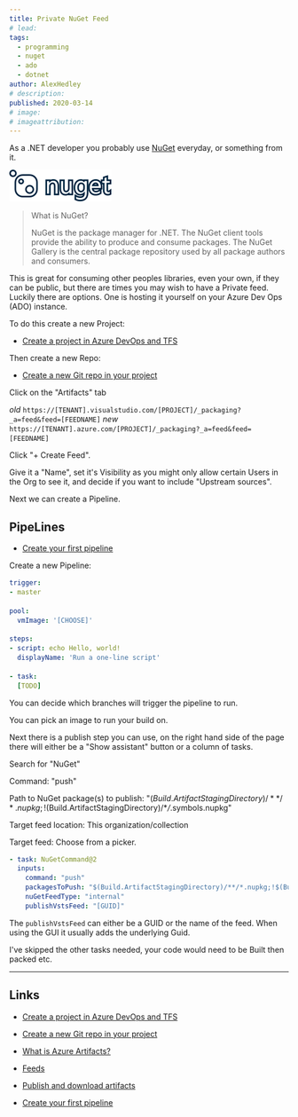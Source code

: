 ```yaml
---
title: Private NuGet Feed
# lead:
tags:
  - programming
  - nuget
  - ado
  - dotnet
author: AlexHedley
# description:
published: 2020-03-14
# image:
# imageattribution:
---
```


As a .NET developer you probably use [NuGet](https://www.nuget.org/) everyday, or something from it.

![NuGet](images/nuget-logo-footer-184x57.png)

> What is NuGet?
>
> NuGet is the package manager for .NET. The NuGet client tools provide the ability to produce and consume packages. The NuGet Gallery is the central package repository used by all package authors and consumers.

This is great for consuming other peoples libraries, even your own, if they can be public, but there are times you may wish to have a Private feed. Luckily there are options. One is hosting it yourself on your Azure Dev Ops (ADO) instance.

To do this create a new Project:

- [Create a project in Azure DevOps and TFS](https://docs.microsoft.com/en-us/azure/devops/organizations/projects/create-project?view=azure-devops&tabs=preview-page)

Then create a new Repo:

- [Create a new Git repo in your project](https://docs.microsoft.com/en-us/azure/devops/repos/git/create-new-repo?view=azure-devops)

Click on the "Artifacts" tab

_old_ `https://[TENANT].visualstudio.com/[PROJECT]/_packaging?_a=feed&feed=[FEEDNAME]`
_new_ `https://[TENANT].azure.com/[PROJECT]/_packaging?_a=feed&feed=[FEEDNAME]`

Click "+ Create Feed".

Give it a "Name", set it's Visibility as you might only allow certain Users in the Org to see it, and decide if you want to include "Upstream sources".

Next we can create a Pipeline.

## PipeLines

- [Create your first pipeline](https://docs.microsoft.com/en-us/azure/devops/pipelines/create-first-pipeline?view=azure-devops&tabs=net%2Cyaml%2Cbrowser%2Ctfs-2018-2)

Create a new Pipeline:

```yml
trigger:
- master

pool:
  vmImage: '[CHOOSE]'

steps:
- script: echo Hello, world!
  displayName: 'Run a one-line script'

- task:
  [TODO]
```

You can decide which branches will trigger the pipeline to run.

You can pick an image to run your build on.

Next there is a publish step you can use, on the right hand side of the page there will either be a "Show assistant" button or a column of tasks.

Search for "NuGet"

Command: "push"

Path to NuGet package(s) to publish: "$(Build.ArtifactStagingDirectory)/**/*.nupkg;!$(Build.ArtifactStagingDirectory)/\*_/_.symbols.nupkg"

Target feed location: This organization/collection

Target feed: Choose from a picker.

```yml
- task: NuGetCommand@2
  inputs:
    command: "push"
    packagesToPush: "$(Build.ArtifactStagingDirectory)/**/*.nupkg;!$(Build.ArtifactStagingDirectory)/**/*.symbols.nupkg"
    nuGetFeedType: "internal"
    publishVstsFeed: "[GUID]"
```

The `publishVstsFeed` can either be a GUID or the name of the feed. When using the GUI it usually adds the underlying Guid.

I've skipped the other tasks needed, your code would need to be Built then packed etc.

---

## Links

- [Create a project in Azure DevOps and TFS](https://docs.microsoft.com/en-us/azure/devops/organizations/projects/create-project?view=azure-devops&tabs=preview-page)

- [Create a new Git repo in your project](https://docs.microsoft.com/en-us/azure/devops/repos/git/create-new-repo?view=azure-devops)

- [What is Azure Artifacts?](https://docs.microsoft.com/en-gb/azure/devops/artifacts/overview?view=azure-devops)

- [Feeds](https://docs.microsoft.com/en-us/azure/devops/artifacts/concepts/feeds?view=azure-devops)

- [Publish and download artifacts](https://docs.microsoft.com/en-us/azure/devops/pipelines/artifacts/pipeline-artifacts?view=azure-devops&tabs=yaml)

- [Create your first pipeline](https://docs.microsoft.com/en-us/azure/devops/pipelines/create-first-pipeline?view=azure-devops&tabs=net%2Cyaml%2Cbrowser%2Ctfs-2018-2)
